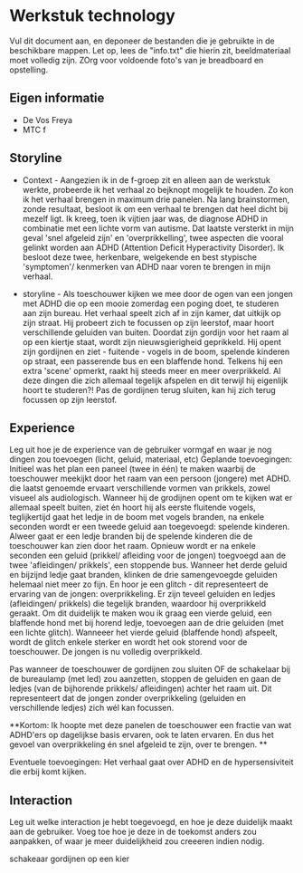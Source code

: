 # Werkstuk technology

Vul dit document aan, en deponeer de bestanden die je gebruikte in de beschikbare mappen. Let op, lees de "info.txt" die hierin zit, beeldmateriaal moet volledig zijn. ZOrg voor voldoende foto's van je breadboard en opstelling.


## Eigen informatie

- De Vos Freya 
- MTC f 


## Storyline 

- Context - 
Aangezien ik in de f-groep zit en alleen aan de werkstuk werkte, probeerde ik het verhaal zo bejknopt mogelijk te houden. Zo kon ik het verhaal brengen in maximum drie panelen. 
Na lang brainstormen, zonde resultaat, besloot ik om een verhaal te brengen dat heel dicht bij mezelf ligt. Ik kreeg, toen ik vijtien jaar was, de diagnose ADHD in combinatie met een lichte vorm van autisme. Dat laatste versterkt in mijn geval 'snel afgeleid zijn' en 'overprikkelling', twee aspecten die vooral gelinkt worden aan ADHD (Attention Deficit Hyperactivity Disorder). Ik besloot deze twee, herkenbare, welgekende en best stypische 'symptomen'/ kenmerken van ADHD naar voren te brengen in mijn verhaal.  

- storyline - 
Als toeschouwer kijken we mee door de ogen van een jongen met ADHD die op een mooie zomerdag een poging doet, te studeren aan zijn bureau. Het verhaal speelt zich af in zijn kamer, dat uitkijk op zijn straat. Hij probeert zich te focussen op zijn leerstof, maar hoort verschillende geluiden van buiten. Doordat zijn gordijn voor het raam al op een kiertje staat, wordt zijn nieuwsgierigheid geprikkeld. Hij opent zijn gordijnen en ziet - fuitende - vogels in de boom, spelende kinderen op straat, een passerende bus en een blaffende hond.  Telkens hij een extra 'scene' opmerkt, raakt hij steeds meer en meer overprikkeld. Al deze dingen die zich allemaal tegelijk afspelen en dit terwijl hij eigenlijk hoort te studeren?! Pas de gordijnen terug sluiten, kan hij zich terug focussen op zijn leerstof. 

## Experience

Leg uit hoe je de experience van de gebruiker vormgaf en waar je nog dingen zou toevoegen (licht, geluid, materiaal, etc)
Geplande toevoegingen: 
Initieel was het plan een paneel (twee in één) te maken waarbij de toeschouwer meekijkt door het raam van een persoon (jongere) met ADHD. die laatst genoemde ervaart verschillende vormen van prikkels, zowel visueel als audiologisch. Wanneer hij de grodijnen opent om te kijken wat er allemaal speelt buiten, ziet én hoort hij als eerste fluitende vogels, teglijkertijd gaat het ledje in de boom met vogels branden, na enkele seconden wordt er een tweede geluid aan toegevoegd: spelende kinderen. Alweer gaat er een ledje branden bij de spelende kinderen die de toeschouwer kan zien door het raam. Opnieuw wordt er na enkele seconden een geluid (prikkel/ afleiding voor de jongen) toegvoegd aan de twee 'afleidingen/ prikkels', een stoppende bus. Wanneer het derde geluid en bijzijnd ledje gaat branden, klinken de drie samengevoegde geluiden helemaal niet meer zo fijn. En hoor je een glitch - dit representeert de ervaring van de jongen: overprikkeling. Er zijn teveel geluiden en ledjes (afleidingen/ prikkels) die tegelijk branden, waardoor hij overprikkeld geraakt. 
Om dit duidelijk te maken wou ik graag een vierde geluid, een blaffende hond met bij horend ledje, toevoegen aan de drie geluiden (met een lichte glitch). Wanneeer het vierde geluid (blaffende hond) afspeelt, wordt de glitch enkele sterker en wordt het ook storend voor de toeschouwer. De jongen is nu volledig overprikkeld.


Pas wanneer de toeschouwer de gordijnen zou sluiten OF de schakelaar bij de bureaulamp (met led) zou aanzetten, stoppen de geluiden en gaan de ledjes (van de bijhorende prikkels/ afleidingen) achter het raam uit. Dit representeert dat de jongen zonder overprikkeling (geluiden en verschillende ledjes) zich wél kan focussen. 

**Kortom: Ik hoopte met deze panelen de toeschouwer een fractie van wat ADHD'ers op dagelijkse basis ervaren, ook te laten ervaren. En dus het gevoel van overprikkeling én snel afgeleid te zijn, over te brengen. **


Eventuele toevoegingen: 
Het verhaal gaat over ADHD en de hypersensiviteit die erbij komt kijken. 

## Interaction

Leg uit welke interaction je hebt toegevoegd, en hoe je deze duidelijk maakt aan de gebruiker. Voeg toe hoe je deze in de toekomst anders zou aanpakken, of waar je meer duidelijkheid zou creeeren indien nodig.

schakeaar 
gordijnen op een kier





